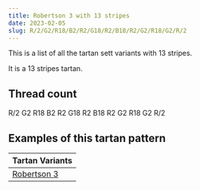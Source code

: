 ```yaml
---
title: Robertson 3 with 13 stripes
date: 2023-02-05
slug: R/2/G2/R18/B2/R2/G18/R2/B18/R2/G2/R18/G2/R/2
---
```

This is a list of all the tartan sett variants with 13 stripes.

It is a 13 stripes tartan.


## Thread count
R/2 G2 R18 B2 R2 G18 R2 B18 R2 G2 R18 G2 R/2

## Examples of this tartan pattern

| Tartan Variants |
|---------------|
| [Robertson 3](/variants/r/2/g2/r18/b2/r2/g18/r2/b18/r2/g2/r18/g2/r/2-b304080-g008000-rc00000)||
